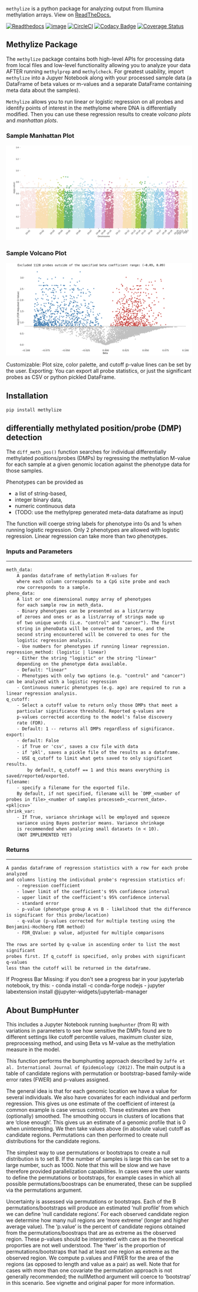 `methylize` is a python package for analyzing output from Illumina methylation arrays.
View on [ReadTheDocs.](https://life-epigenetics-methylize.readthedocs-hosted.com/en/latest/)

[![Readthedocs](https://readthedocs.com/projects/life-epigenetics-methylize/badge/?version=latest)](https://life-epigenetics-methylize.readthedocs-hosted.com/en/latest/) [![image](https://img.shields.io/pypi/l/pipenv.svg)](https://python.org/pypi/pipenv)  [![CircleCI](https://circleci.com/gh/LifeEGX/methylize.svg?style=shield&circle-token=6a80b317c9e581e0969cdc73cc3233b3c70b9dbd)](https://circleci.com/gh/LifeEGX/methylize)  [![Codacy Badge](https://api.codacy.com/project/badge/Grade/36c282629145444facdd2d96b4462afa)](https://www.codacy.com?utm_source=github.com&amp;utm_medium=referral&amp;utm_content=LifeEGX/methylize&amp;utm_campaign=Badge_Grade)
[![Coverage Status](https://coveralls.io/repos/github/LifeEGX/methylize/badge.svg?t=uf7qX4)](https://coveralls.io/github/LifeEGX/methylize)

## Methylize Package

The `methylize` package contains both high-level APIs for processing data from local files and low-level functionality allowing you to analyze your data AFTER running `methylprep` and `methylcheck`. For greatest usability, import `methylize` into a Jupyer Notebook along with your processed sample data (a DataFrame of beta values or m-values and a separate DataFrame containing meta data about the samples).

`Methylize` allows you to run linear or logistic regression on all probes and identify points of interest in the methylome where DNA is differentially modified. Then you can use these regression results to create *volcano plots* and *manhattan plots*.

### Sample Manhattan Plot
![Manhattan Plot](docs/manhattan_example.png)

### Sample Volcano Plot
![Volcano Plot](docs/volcano_example.png)

Customizable: Plot size, color palette, and cutoff p-value lines can be set by the user.
Exporting: You can export all probe statistics, or just the significant probes as CSV or python pickled DataFrame.

## Installation

```python
pip install methylize
```

## differentially methylated position/probe (DMP) detection

The `diff_meth_pos()` function searches for individual differentially methylated positions/probes
(DMPs) by regressing the methylation M-value for each sample at a given
genomic location against the phenotype data for those samples.

Phenotypes can be provided as
  - a list of string-based,
  - integer binary data,
  - numeric continuous data
  - (TODO: use the methylprep generated meta-data dataframe as input)

The function will coerge string labels for phenotype into 0s and 1s when running logistic regression.
Only 2 phenotypes are allowed with logistic regression. Linear regression can take more than two phenotypes.

### Inputs and Parameters
-------------------------

    meth_data:
        A pandas dataframe of methylation M-values for
        where each column corresponds to a CpG site probe and each
        row corresponds to a sample.
    pheno_data:
        A list or one dimensional numpy array of phenotypes
        for each sample row in meth_data.
        - Binary phenotypes can be presented as a list/array
        of zeroes and ones or as a list/array of strings made up
        of two unique words (i.e. "control" and "cancer"). The first
        string in phenoData will be converted to zeroes, and the
        second string encountered will be convered to ones for the
        logistic regression analysis.
        - Use numbers for phenotypes if running linear regression.
    regression_method: (logistic | linear)
        - Either the string "logistic" or the string "linear"
        depending on the phenotype data available.
        - Default: "linear"
        - Phenotypes with only two options (e.g. "control" and "cancer") can be analyzed with a logistic regression
        - Continuous numeric phenotypes (e.g. age) are required to run a linear regression analysis.
    q_cutoff:
        - Select a cutoff value to return only those DMPs that meet a
        particular significance threshold. Reported q-values are
        p-values corrected according to the model's false discovery
        rate (FDR).
        - Default: 1 -- returns all DMPs regardless of significance.
    export:
        - default: False
        - if True or 'csv', saves a csv file with data
        - if 'pkl', saves a pickle file of the results as a dataframe.
        - USE q_cutoff to limit what gets saved to only significant results.
            by default, q_cutoff == 1 and this means everything is saved/reported/exported.
    filename:
        - specify a filename for the exported file.
        By default, if not specified, filename will be `DMP_<number of probes in file>_<number of samples processed>_<current_date>.<pkl|csv>`
    shrink_var:
        - If True, variance shrinkage will be employed and squeeze
        variance using Bayes posterior means. Variance shrinkage
        is recommended when analyzing small datasets (n < 10).
        (NOT IMPLEMENTED YET)

### Returns
-----------

    A pandas dataframe of regression statistics with a row for each probe analyzed
    and columns listing the individual probe's regression statistics of:
        - regression coefficient
        - lower limit of the coefficient's 95% confidence interval
        - upper limit of the coefficient's 95% confidence interval
        - standard error
        - p-value (phenotype group A vs B - likelihood that the difference is significant for this probe/location)
        - q-value (p-values corrected for multiple testing using the Benjamini-Hochberg FDR method)
        - FDR_QValue: p value, adjusted for multiple comparisons

    The rows are sorted by q-value in ascending order to list the most significant
    probes first. If q_cutoff is specified, only probes with significant q-values
    less than the cutoff will be returned in the dataframe.

If Progress Bar Missing:
    if you don't see a progress bar in your jupyterlab notebook, try this:
    - conda install -c conda-forge nodejs
    - jupyter labextension install @jupyter-widgets/jupyterlab-manager

## About BumpHunter

This includes a Jupyter Notebook running `bumphunter` (from R) with variations in parameters to see how sensitive the DMPs found are to different settings like cutoff percentile values, maximum cluster size, preprocessing method, and using Beta vs M-value as the methylation measure in the model.

This function performs the bumphunting approach described by ``Jaffe et al. International Journal of Epidemiology (2012)``. The main output is a table of candidate regions with permutation or bootstrap-based family-wide error rates (FWER) and p-values assigned.

The general idea is that for each genomic location we have a value for several individuals. We also have covariates for each individual and perform regression. This gives us one estimate of the coefficient of interest (a common example is case versus control). These estimates are then (optionally) smoothed. The smoothing occurs in clusters of locations that are ‘close enough’. This gives us an estimate of a genomic profile that is 0 when uninteresting. We then take values above (in absolute value) cutoff as candidate regions. Permutations can then performed to create null distributions for the candidate regions.

The simplest way to use permutations or bootstraps to create a null distribution is to set B. If the number of samples is large this can be set to a large number, such as 1000. Note that this will be slow and we have therefore provided parallelization capabilities. In cases were the user wants to define the permutations or bootstraps, for example cases in which all possible permutations/boostraps can be enumerated, these can be supplied via the permutations argument.

Uncertainty is assessed via permutations or bootstraps. Each of the B permutations/bootstraps will produce an estimated ‘null profile’ from which we can define ‘null candidate regions’. For each observed candidate region we determine how many null regions are ‘more extreme’ (longer and higher average value). The ‘p.value’ is the percent of candidate regions obtained from the permutations/boostraps that are as extreme as the observed region. These p-values should be interpreted with care as the theoretical proporties are not well understood. The ‘fwer’ is the proportion of permutations/bootstraps that had at least one region as extreme as the observed region. We compute p.values and FWER for the area of the regions (as opposed to length and value as a pair) as well. Note that for cases with more than one covariate the permutation approach is not generally recommended; the nullMethod argument will coerce to ‘bootstrap’ in this scenario. See vignette and original paper for more information.
